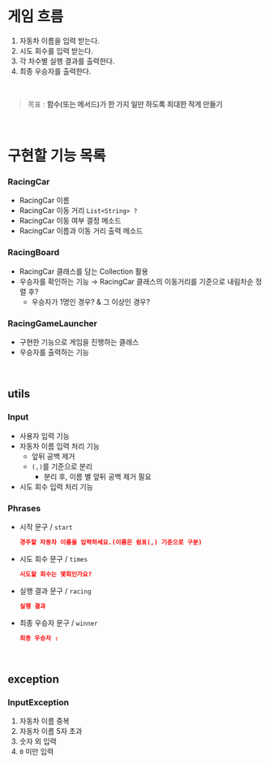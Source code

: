 # 게임 흐름

1. 자동차 이름을 입력 받는다.
2. 시도 회수를 입력 받는다.
3. 각 차수별 실행 결과를 출력한다.
4. 최종 우승자를 출력한다.

<br>


> 목표 : **함수(또는 메서드)가 한 가지 일만 하도록 최대한 작게 만들기**
> 

<br>

# 구현할 기능 목록

### RacingCar

- RacingCar 이름
- RacingCar 이동 거리  `List<String> ?`
- RacingCar 이동 여부 결정 메소드
- RacingCar 이름과 이동 거리 출력 메소드

### RacingBoard
- RacingCar 클래스를 담는 Collection 활용
- 우승자를 확인하는 기능 → RacingCar 클래스의 이동거리를 기준으로 내림차순 정렬 후?    
    - 우승자가 1명인 경우? & 그 이상인 경우?

### RacingGameLauncher
- 구현한 기능으로 게임을 진행하는 클래스
- 우승자를 출력하는 기능

<br>

## utils

### Input

- 사용자 입력 기능
- 자동차 이름 입력 처리 기능
    - 앞뒤 공백 제거
    - `(,)`를 기준으로 분리
        - 분리 후, 이름 별 앞뒤 공백 제거 필요
- 시도 회수 입력 처리 기능

### Phrases

- 시작 문구 / `start`
    
    ```json
    경주할 자동차 이름을 입력하세요.(이름은 쉼표(,) 기준으로 구분)
    ```
    
- 시도 회수 문구 / `times`
    
    ```json
    시도할 회수는 몇회인가요?
    ```
    
- 실행 결과 문구 / `racing`
    
    ```json
    실행 결과
    ```
    

- 최종 우승자 문구 / `winner`
    
    ```json
    최종 우승자 :
    ```

<br>

## exception

### InputException

1. 자동차 이름 중복
2. 자동차 이름 5자 초과
3. 숫자 외 입력
4. `0` 미만 입력